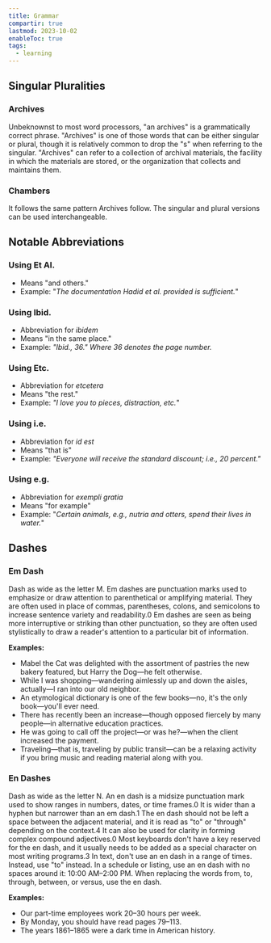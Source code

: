 ```yaml
---
title: Grammar
compartir: true
lastmod: 2023-10-02
enableToc: true
tags:
  - learning
---
```


## Singular Pluralities

### Archives

Unbeknownst to most word processors, "an archives" is a grammatically correct phrase. "Archives" is one of those words that can be either singular or plural, though it is relatively common to drop the "s" when referring to the singular. "Archives" can refer to a collection of archival materials, the facility in which the materials are stored, or the organization that collects and maintains them.

### Chambers

It follows the same pattern Archives follow. The singular and plural versions can be used interchangeable.

## Notable Abbreviations

### Using Et Al.

* Means "and others."
* Example: "_The documentation Hadid et al. provided is sufficient._"

### Using Ibid.

* Abbreviation for _ibidem_
* Means "in the same place."
* Example: _"Ibid., 36." Where 36 denotes the page number._

### Using Etc.

* Abbreviation for _etcetera_
* Means "the rest."
* Example: _"I love you to pieces, distraction, etc._"

### Using i.e.

* Abbreviation for _id est_
* Means "that is"
* Example: _"Everyone will receive the standard discount; i.e., 20 percent."_

### Using e.g.

* Abbreviation for _exempli gratia_
* Means "for example"
* Example: "_Certain animals, e.g., nutria and otters, spend their lives in water._"

## Dashes

### Em Dash

Dash as wide as the letter M. Em dashes are punctuation marks used to emphasize or draw attention to parenthetical or amplifying material. They are often used in place of commas, parentheses, colons, and semicolons to increase sentence variety and readability.0 Em dashes are seen as being more interruptive or striking than other punctuation, so they are often used stylistically to draw a reader's attention to a particular bit of information.

**Examples:**

* Mabel the Cat was delighted with the assortment of pastries the new bakery featured, but Harry the Dog—he felt otherwise.
* While I was shopping—wandering aimlessly up and down the aisles, actually—I ran into our old neighbor.
* An etymological dictionary is one of the few books—no, it's the only book—you'll ever need.
* There has recently been an increase—though opposed fiercely by many people—in alternative education practices.
* He was going to call off the project—or was he?—when the client increased the payment.
* Traveling—that is, traveling by public transit—can be a relaxing activity if you bring music and reading material along with you.

### En Dashes

Dash as wide as the letter N. An en dash is a midsize punctuation mark used to show ranges in numbers, dates, or time frames.0 It is wider than a hyphen but narrower than an em dash.1 The en dash should not be left a space between the adjacent material, and it is read as "to" or "through" depending on the context.4 It can also be used for clarity in forming complex compound adjectives.0 Most keyboards don't have a key reserved for the en dash, and it usually needs to be added as a special character on most writing programs.3 In text, don't use an en dash in a range of times. Instead, use "to" instead. In a schedule or listing, use an en dash with no spaces around it: 10:00 AM–2:00 PM. When replacing the words from, to, through, between, or versus, use the en dash.

**Examples:**

* Our part-time employees work 20–30 hours per week.
* By Monday, you should have read pages 79–113.
* The years 1861–1865 were a dark time in American history.
